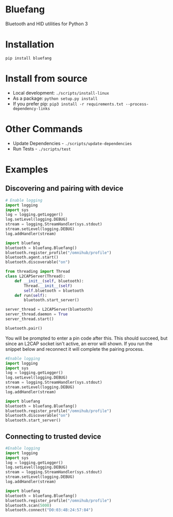# Bluefang
Bluetooth and HID utilities for Python 3

# Installation
```
pip install bluefang
```

# Install from source
- Local development: `./scripts/install-linux`
- As a package: `python setup.py install`
- If you prefer pip: `pip3 install -r requirements.txt --process-dependency-links`

# Other Commands
- Update Dependencies - `./scripts/update-dependencies`
- Run Tests - `./scripts/test`

# Examples

## Discovering and pairing with device
```python
# Enable logging
import logging
import sys
log = logging.getLogger()
log.setLevel(logging.DEBUG)
stream = logging.StreamHandler(sys.stdout)
stream.setLevel(logging.DEBUG)
log.addHandler(stream)

import bluefang
bluetooth = bluefang.Bluefang()
bluetooth.register_profile("/omnihub/profile")
bluetooth.agent.start()
bluetooth.discoverable("on")

from threading import Thread
class L2CAPServer(Thread):
    def __init__(self, bluetooth):
        Thread.__init__(self)
        self.bluetooth = bluetooth
    def run(self):
        bluetooth.start_server()

server_thread = L2CAPServer(bluetooth)
server_thread.daemon = True
server_thread.start()

bluetooth.pair()
```
You will be prompted to enter a pin code after this.  This should succeed, but since an L2CAP socket isn't active, an
error will shown.  If you run the snippet below and reconnect it will complete the pairing process.

```python
#Enable logging
import logging
import sys
log = logging.getLogger()
log.setLevel(logging.DEBUG)
stream = logging.StreamHandler(sys.stdout)
stream.setLevel(logging.DEBUG)
log.addHandler(stream)

import bluefang
bluetooth = bluefang.Bluefang()
bluetooth.register_profile("/omnihub/profile")
bluetooth.discoverable("on")
bluetooth.start_server()
```

## Connecting to trusted device
```python
#Enable logging
import logging
import sys
log = logging.getLogger()
log.setLevel(logging.DEBUG)
stream = logging.StreamHandler(sys.stdout)
stream.setLevel(logging.DEBUG)
log.addHandler(stream)

import bluefang
bluetooth = bluefang.Bluefang()
bluetooth.register_profile("/omnihub/profile")
bluetooth.scan(5000)
bluetooth.connect("D0:03:4B:24:57:84")
```